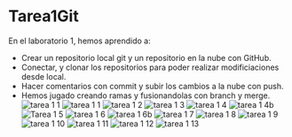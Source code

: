 # Tarea1Git
En el laboratorio 1, hemos aprendido a:
  - Crear un repositorio local git y un repositorio en la nube con GitHub.
  - Conectar, y clonar los repositorios para poder realizar modificiaciones desde local.
  - Hacer comentarios con commit y subir los cambios a la nube con push.
  - Hemos jugado creando ramas y fusionandolas con branch y merge.
![tarea 1 1](https://github.com/JoseManuel2611/Tarea1Git/assets/143111909/d6832fab-ae36-4466-a58a-47d4024b6f32)
![tarea 1 1](https://github.com/JoseManuel2611/Tarea1Git/assets/143111909/d815bae9-0d65-4d6a-b82c-975b77b061fe)
![tarea 1 2](https://github.com/JoseManuel2611/Tarea1Git/assets/143111909/841003ab-3cde-4afa-80fb-91d83898bde6)
![tarea 1 3](https://github.com/JoseManuel2611/Tarea1Git/assets/143111909/2bb6b4e3-d06c-4ca5-98f7-d3fffbc79b3c)
![tarea 1 4](https://github.com/JoseManuel2611/Tarea1Git/assets/143111909/ea60a0c1-6fc2-4066-bec4-7d19cef83237)
![tarea 1 4b](https://github.com/JoseManuel2611/Tarea1Git/assets/143111909/4bf95ada-d99b-425c-baf7-e546624d4037)
![Tarea 1 5](https://github.com/JoseManuel2611/Tarea1Git/assets/143111909/75dc6c78-48ad-4ea9-8f66-d6ee5ef22c6e)
![tarea 1 6](https://github.com/JoseManuel2611/Tarea1Git/assets/143111909/99ad42f9-eccf-4abc-8dd9-93ed49662992)
![tarea 1 6b](https://github.com/JoseManuel2611/Tarea1Git/assets/143111909/8590e836-ea89-4028-907e-9f6afdc34b4e)
![tarea 1 7](https://github.com/JoseManuel2611/Tarea1Git/assets/143111909/c67a932c-063c-47ba-8107-9a70f4862cdf)
![tarea 1 8](https://github.com/JoseManuel2611/Tarea1Git/assets/143111909/4c11a160-7918-4100-935d-afe551eeaed3)
![tarea 1 9](https://github.com/JoseManuel2611/Tarea1Git/assets/143111909/9b9eefd9-42c8-4f04-822f-1145d369881e)
![tarea 1 10](https://github.com/JoseManuel2611/Tarea1Git/assets/143111909/5634b6f1-3a54-4626-96f1-0780a201dc85)
![tarea 1 11](https://github.com/JoseManuel2611/Tarea1Git/assets/143111909/33fad370-91cc-45e6-8c83-24460fadc4dc)
![tarea 1 12](https://github.com/JoseManuel2611/Tarea1Git/assets/143111909/86433b51-7951-49cc-a1b3-33c3dc3ac81c)
![tarea 1 13](https://github.com/JoseManuel2611/Tarea1Git/assets/143111909/a0579944-4b64-401d-911c-5bd3b411ff78)


